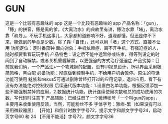 # GUN
这是一个比较有恶趣味的 app
这是一个比较有恶趣味的 app
产品名称：「gun」，「鲧」的拼音，鲧是禹的爹，《大禹治水》的典故里有讲，鲧治水靠「堵」，禹治水靠「疏导」。不玩手机这事儿，大家都知道影响不好，道理都懂，但还是停不下来，能做到的毕竟是少数。除了靠「自律」，还可以用「堵」这个方式，直接不让用
功能定位：定时番茄钟
面向对象：手机依赖症，离不开手机，有强迫症的人，随时都要看看玩玩手机
产品特色：设定后不能中途暂停或结束，得等到设定的时间到了自动解禁，或者关机重启解禁，以更强迫的方式治疗强迫症
产品劣势：目前就我们俩，一个产品汪+一个攻城狮的配置，没有UI视觉设计，所以界面采用极简风格，黑白配
必备功能：彻底做到控制手机，不给用户机会暂停。原生的电话功能可使用
魅族和nexus5可通过删除曾经打开过的应用记录，退出应用，看下有没有办法能绝对控制权限
后续迭代版本功能：1.设置白名单功能，根据反馈添加一些不能强制禁掉的应用，2.数据统计功能，统计连续使用次数和总的成功使用的次数，写代码时注意下
产品辅助：已经注册了一个微博帐号「一个叫gun的app」，主要用来收集使用反馈，当然，可能粉丝不多
字体字号：雅痞-繁（如果没有可以采用微软雅黑）
【开始】和倒计时数字字号72，提示文字和颜文字字号24，启动页字号60 和 24
【不用不能活】字号72，颜文字字号36
